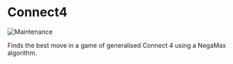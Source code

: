 # Connect4

![Maintenance](https://img.shields.io/badge/Maintained%3F-no-red.svg)

Finds the best move in a game of generalised Connect 4 using a NegaMax algorithm.
